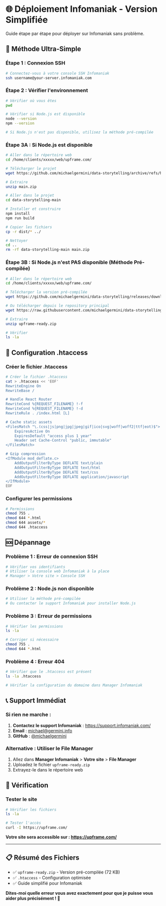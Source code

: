 # 🌐 Déploiement Infomaniak - Version Simplifiée

Guide étape par étape pour déployer sur Infomaniak sans problème.

## 🚀 **Méthode Ultra-Simple**

### **Étape 1 : Connexion SSH**
```bash
# Connectez-vous à votre console SSH Infomaniak
ssh username@your-server.infomaniak.com
```

### **Étape 2 : Vérifier l'environnement**
```bash
# Vérifier où vous êtes
pwd

# Vérifier si Node.js est disponible
node --version
npm --version

# Si Node.js n'est pas disponible, utilisez la méthode pré-compilée
```

### **Étape 3A : Si Node.js est disponible**
```bash
# Aller dans le répertoire web
cd /home/clients/xxxxx/web/upframe.com/

# Télécharger le projet
wget https://github.com/michaelgermini/data-storytelling/archive/refs/heads/main.zip

# Extraire
unzip main.zip

# Aller dans le projet
cd data-storytelling-main

# Installer et construire
npm install
npm run build

# Copier les fichiers
cp -r dist/* ../

# Nettoyer
cd ..
rm -rf data-storytelling-main main.zip
```

### **Étape 3B : Si Node.js n'est PAS disponible (Méthode Pré-compilée)**
```bash
# Aller dans le répertoire web
cd /home/clients/xxxxx/web/upframe.com/

# Télécharger la version pré-compilée
wget https://github.com/michaelgermini/data-storytelling/releases/download/v1.0.0/upframe-ready.zip

# Ou télécharger depuis le repository principal
wget https://raw.githubusercontent.com/michaelgermini/data-storytelling/main/upframe-ready.zip

# Extraire
unzip upframe-ready.zip

# Vérifier
ls -la
```

## 🔧 **Configuration .htaccess**

### **Créer le fichier .htaccess**
```bash
# Créer le fichier .htaccess
cat > .htaccess << 'EOF'
RewriteEngine On
RewriteBase /

# Handle React Router
RewriteCond %{REQUEST_FILENAME} !-f
RewriteCond %{REQUEST_FILENAME} !-d
RewriteRule . /index.html [L]

# Cache static assets
<FilesMatch "\.(css|js|png|jpg|jpeg|gif|ico|svg|woff|woff2|ttf|eot)$">
    ExpiresActive On
    ExpiresDefault "access plus 1 year"
    Header set Cache-Control "public, immutable"
</FilesMatch>

# Gzip compression
<IfModule mod_deflate.c>
    AddOutputFilterByType DEFLATE text/plain
    AddOutputFilterByType DEFLATE text/html
    AddOutputFilterByType DEFLATE text/css
    AddOutputFilterByType DEFLATE application/javascript
</IfModule>
EOF
```

### **Configurer les permissions**
```bash
# Permissions
chmod 755 .
chmod 644 *.html
chmod 644 assets/*
chmod 644 .htaccess
```

## 🆘 **Dépannage**

### **Problème 1 : Erreur de connexion SSH**
```bash
# Vérifier vos identifiants
# Utiliser la console web Infomaniak à la place
# Manager > Votre site > Console SSH
```

### **Problème 2 : Node.js non disponible**
```bash
# Utiliser la méthode pré-compilée
# Ou contacter le support Infomaniak pour installer Node.js
```

### **Problème 3 : Erreur de permissions**
```bash
# Vérifier les permissions
ls -la

# Corriger si nécessaire
chmod 755 .
chmod 644 *.html
```

### **Problème 4 : Erreur 404**
```bash
# Vérifier que le .htaccess est présent
ls -la .htaccess

# Vérifier la configuration du domaine dans Manager Infomaniak
```

## 📞 **Support Immédiat**

### **Si rien ne marche :**
1. **Contactez le support Infomaniak** : https://support.infomaniak.com/
2. **Email** : [michael@germini.info](mailto:michael@germini.info)
3. **GitHub** : [@michaelgermini](https://github.com/michaelgermini)

### **Alternative : Utiliser le File Manager**
1. Allez dans **Manager Infomaniak** > **Votre site** > **File Manager**
2. Uploadez le fichier `upframe-ready.zip`
3. Extrayez-le dans le répertoire web

## 🎉 **Vérification**

### **Tester le site**
```bash
# Vérifier les fichiers
ls -la

# Tester l'accès
curl -I https://upframe.com/
```

**Votre site sera accessible sur : https://upframe.com/**

---

## 📋 **Résumé des Fichiers**

- ✅ `upframe-ready.zip` - Version pré-compilée (72 KB)
- ✅ `.htaccess` - Configuration optimisée
- ✅ Guide simplifié pour Infomaniak

**Dites-moi quelle erreur vous avez exactement pour que je puisse vous aider plus précisément ! 🔧**
